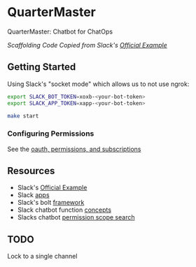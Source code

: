 # QuarterMaster

QuarterMaster: Chatbot for ChatOps

*Scaffolding Code Copied from Slack's
[Official Example](https://github.com/slackapi/bolt-js/tree/main/examples/getting-started-typescript)*

## Getting Started

Using Slack's "socket mode" which allows us to not use ngrok:

```bash
export SLACK_BOT_TOKEN=xoxb-<your-bot-token>
export SLACK_APP_TOKEN=xapp-<your-bot-token>
```

```bash
make start
```

### Configuring Permissions

See the [oauth, permissions, and subscriptions](./docs/OAUTH_PERMISSIONS_SUBSCRIPTIONS.md)

## Resources

- Slack's [Official Example](https://github.com/slackapi/bolt-js/tree/main/examples/getting-started-typescript)
- Slack [apps](https://api.slack.com/apps)
- Slack's bolt [framework](https://slack.dev/bolt-js/tutorial/getting-started)
- Slack chatbot function [concepts](https://slack.dev/bolt-js/concepts)
- Slacks chatbot [permission scope search](https://api.slack.com/scopes)

## TODO

Lock to a single channel
